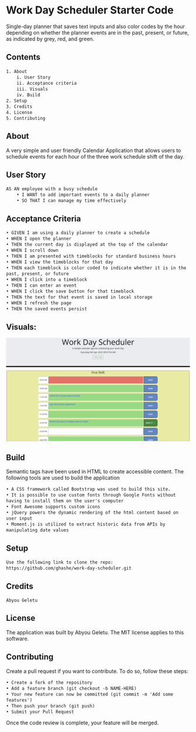 # Work Day Scheduler Starter Code

Single-day planner that saves text inputs and also color codes by the hour depending on whether the planner events are in the past, present, or future, as indicated by grey, red, and green.

## Contents

    1. About
        i. User Story
        ii. Acceptance criteria
        iii. Visuals
        iv. Build
    2. Setup
    3. Credits
    4. License
    5. Contributing

## About

A very simple and user friendly Calendar Application that allows users to schedule events for each hour of the three work schedule shift of the day.

## User Story

    AS AN employee with a busy schedule
        • I WANT to add important events to a daily planner
        • SO THAT I can manage my time effectively

## Acceptance Criteria

    • GIVEN I am using a daily planner to create a schedule
    • WHEN I open the planner
    • THEN the current day is displayed at the top of the calendar
    • WHEN I scroll down
    • THEN I am presented with timeblocks for standard business hours
    • WHEN I view the timeblocks for that day
    • THEN each timeblock is color coded to indicate whether it is in the past, present, or future
    • WHEN I click into a timeblock
    • THEN I can enter an event
    • WHEN I click the save button for that timeblock
    • THEN the text for that event is saved in local storage
    • WHEN I refresh the page
    • THEN the saved events persist

## Visuals:
![](assets/images/a_single_workday_planner.png)

## Build

Semantic tags have been used in HTML to create accessible content.
The following tools are used to build the application

    • A CSS framework called Bootstrap was used to build this site.
    • It is possible to use custom fonts through Google Fonts without having to install them on the user's computer
    • Font Awesome supports custom icons
    • jQuery powers the dynamic rendering of the html content based on user input
    • Moment.js is utilized to extract historic data from APIs by manipulating date values

## Setup

    Use the following link to clone the repo:
    https://github.com/ghashe/work-day-scheduler.git

## Credits

    Abyou Geletu

## License

The application was built by Abyou Geletu. The MIT license applies to this software.

## Contributing

Create a pull request if you want to contribute. To do so, follow these steps:

    • Create a fork of the repository
    • Add a feature branch (git checkout -b NAME-HERE)
    • Your new feature can now be committed (git commit -m 'Add some features')
    • Then push your branch (git push)
    • Submit your Pull Request

Once the code review is complete, your feature will be merged.
